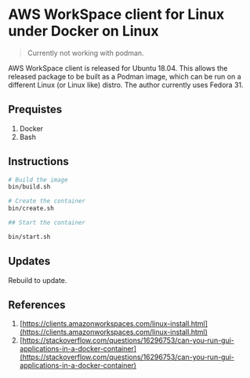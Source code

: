 # AWS WorkSpace client for Linux under Docker on Linux

> Currently not working with podman.

AWS WorkSpace client is released for Ubuntu 18.04. This allows the released package to be built as a Podman image, which can be run on a different Linux (or Linux like) distro. The author currently uses Fedora 31.

## Prequistes

1. Docker
1. Bash

## Instructions

```bash
# Build the image
bin/build.sh

# Create the container
bin/create.sh

## Start the container

bin/start.sh
```

## Updates

Rebuild to update.

## References

1. [https://clients.amazonworkspaces.com/linux-install.html](https://clients.amazonworkspaces.com/linux-install.html)
1. [https://stackoverflow.com/questions/16296753/can-you-run-gui-applications-in-a-docker-container](https://stackoverflow.com/questions/16296753/can-you-run-gui-applications-in-a-docker-container)